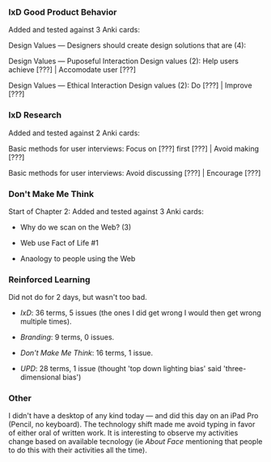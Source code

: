 ### IxD Good Product Behavior

Added and tested against 3 Anki cards:

Design Values — Designers should create design solutions that are (4):

Design Values — Puposeful Interaction Design values (2): Help users achieve [???] | Accomodate user [???]

Design Values — Ethical Interaction Design values (2): Do [???] | Improve [???]


### IxD Research

Added and tested against 2 Anki cards:

Basic methods for user interviews: Focus on [???] first [???] | Avoid making [???]

Basic methods for user interviews: Avoid discussing [???] | Encourage [???]


### Don't Make Me Think

Start of Chapter 2: Added and tested against 3 Anki cards:

* Why do we scan on the Web? (3)

* Web use Fact of Life #1

* Anaology to people using the Web

### Reinforced Learning

Did not do for 2 days, but wasn't too bad.

* *IxD*: 36 terms, 5 issues (the ones I did get wrong I would then get wrong multiple times).

* *Branding*: 9 terms, 0 issues.

* *Don't Make Me Think*: 16 terms, 1 issue.

* *UPD*: 28 terms, 1 issue (thought 'top down lighting bias' said 'three-dimensional bias')

### Other

I didn't have a desktop of any kind today — and did this day on an iPad Pro (Pencil, no keyboard). The technology shift made me avoid typing in favor of either oral of written work. It is interesting to observe my activities change based on available tecnology (ie *About Face* mentioning that people to do this with their activities all the time).

